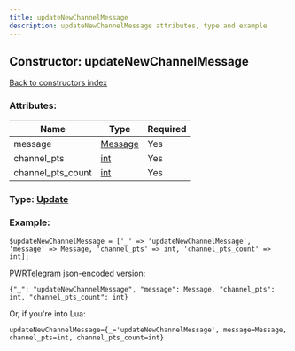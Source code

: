 ```yaml
---
title: updateNewChannelMessage
description: updateNewChannelMessage attributes, type and example
---
```

## Constructor: updateNewChannelMessage  
[Back to constructors index](index.md)



### Attributes:

| Name     |    Type       | Required |
|----------|---------------|----------|
|message|[Message](../types/Message.md) | Yes|
|channel\_pts|[int](../types/int.md) | Yes|
|channel\_pts\_count|[int](../types/int.md) | Yes|



### Type: [Update](../types/Update.md)


### Example:

```
$updateNewChannelMessage = ['_' => 'updateNewChannelMessage', 'message' => Message, 'channel_pts' => int, 'channel_pts_count' => int];
```  

[PWRTelegram](https://pwrtelegram.xyz) json-encoded version:

```
{"_": "updateNewChannelMessage", "message": Message, "channel_pts": int, "channel_pts_count": int}
```


Or, if you're into Lua:  


```
updateNewChannelMessage={_='updateNewChannelMessage', message=Message, channel_pts=int, channel_pts_count=int}

```


